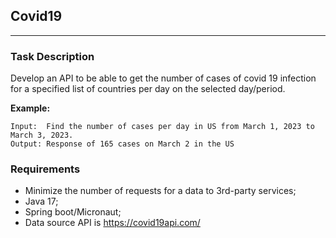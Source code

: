 ## Covid19

---

### Task Description

Develop an API to be able to get the number of cases of covid 19 infection 
for a specified list of countries per day on the selected day/period.

**Example:**

    Input:  Find the number of cases per day in US from March 1, 2023 to March 3, 2023.
    Output: Response of 165 cases on March 2 in the US

### Requirements

* Minimize the number of requests for a data to 3rd-party services;
* Java 17;
* Spring boot/Micronaut;
* Data source API is https://covid19api.com/
